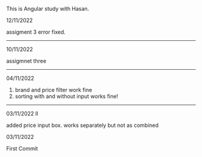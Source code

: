 This is Angular study with Hasan. 

12/11/2022

assigment 3 error fixed.

-------------------------------------
10/11/2022

assigmnet three

-------------------------------------

04/11/2022
1) brand and price filter work fine
2) sorting with and without input works fine!

-------------------------------------
03/11/2022 II

added price input box.
works separately but not as combined

03/11/2022

First Commit

		 

